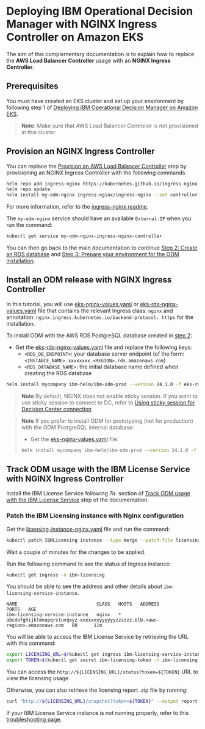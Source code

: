 # Deploying IBM Operational Decision Manager with NGINX Ingress Controller on Amazon EKS

The aim of this complementary documentation is to explain how to replace the **AWS Load Balancer Controller** usage with an **NGINX Ingress Controller**.

## Prerequisites

You must have created an EKS cluster and set up your environment by following step 1 of [Deploying IBM Operational Decision Manager on Amazon EKS](README.md#1-prepare-your-environment-20-min).

> **Note**:
> Make sure that AWS Load Balancer Controller is not provisioned in this cluster.


## Provision an NGINX Ingress Controller

You can replace the [Provision an AWS Load Balancer Controller](README.md#d-provision-an-aws-load-balancer-controller) step by provisioning an NGINX Ingress Controller with the following commands.

```bash
helm repo add ingress-nginx https://kubernetes.github.io/ingress-nginx
helm repo update
helm install my-odm-nginx ingress-nginx/ingress-nginx --set controller.service.annotations."service\.beta\.kubernetes\.io/aws-load-balancer-type"=nlb
```

For more information, refer to the [ingress-nginx readme](https://github.com/kubernetes/ingress-nginx/tree/main/charts/ingress-nginx#install-chart).

The `my-odm-nginx` service should have an available `External-IP` when you run the command:

```bash
kubectl get service my-odm-nginx-ingress-nginx-controller
```

You can then go back to the main documentation to continue [Step 2: Create an RDS database](README.md#2-create-an-rds-database-10-min) and [Step 3: Prepare your environment for the ODM installation](README.md#3-prepare-your-environment-for-the-odm-installation-5-min).

## Install an ODM release with NGINX Ingress Controller

In this tutorial, you will use [eks-nginx-values.yaml](./eks-nginx-values.yaml) or [eks-rds-nginx-values.yaml](./eks-rds-nginx-values.yaml) file that contains the relevant Ingress class: `nginx` and annotation: `nginx.ingress.kubernetes.io/backend-protocol: https` for the installation.

To install ODM with the AWS RDS PostgreSQL database created in [step 2](README.md#2-create-an-rds-database-10-min):

- Get the [eks-rds-nginx-values.yaml](./eks-rds-nginx-values.yaml) file and replace the following keys:
  - `<RDS_DB_ENDPOINT>`: your database server endpoint (of the form: `<INSTANCE_NAME>.xxxxxxxx.<REGION>.rds.amazonaws.com`)
  - `<RDS_DATABASE_NAME>`: the initial database name defined when creating the RDS database

```bash
helm install mycompany ibm-helm/ibm-odm-prod --version 24.1.0 -f eks-rds-nginx-values.yaml
```

> **Note**
> By default, NGINX does not enable sticky session. If you want to use sticky session to connect to DC, refer to [Using sticky session for Decision Center connection](../../contrib/sticky-session/README.md)

> **Note**
> If you prefer to install ODM for prototyping (not for production) with the ODM PostgreSQL internal database:
>
> - Get the [eks-nginx-values.yaml](./eks-nginx-values.yaml) file:
>
> ```bash
> helm install mycompany ibm-helm/ibm-odm-prod --version 24.1.0 -f eks-nginx-values.yaml
> ```


## Track ODM usage with the IBM License Service with NGINX Ingress Controller

Install the IBM License Service following *7a.* section of [Track ODM usage with the IBM License Service](README.md#7-track-odm-usage-with-the-ibm-license-service) step of the documentation.

### Patch the IBM Licensing instance with Nginx configuration

Get the [licensing-instance-nginx.yaml](./licensing-instance-nginx.yaml) file and run the command:

```bash
kubectl patch IBMLicensing instance --type merge --patch-file licensing-instance-nginx.yaml -n ibm-licensing
```

Wait a couple of minutes for the changes to be applied. 

Run the following command to see the status of Ingress instance:

```bash
kubectl get ingress -n ibm-licensing                         
```

You should be able to see the address and other details about `ibm-licensing-service-instance`.
```
NAME                             CLASS   HOSTS   ADDRESS                                                                         PORTS   AGE
ibm-licensing-service-instance   nginx   *       abcdefghijklmnopqrstuvqxyz-xxxxxxxyyyyyyzzzzzz.elb.<aws-region>.amazonaws.com   80      11m
```

You will be able to access the IBM License Service by retrieving the URL with this command:

```bash
export LICENSING_URL=$(kubectl get ingress ibm-licensing-service-instance -n ibm-licensing -o jsonpath='{.status.loadBalancer.ingress[0].hostname}')/ibm-licensing-service-instance
export TOKEN=$(kubectl get secret ibm-licensing-token -n ibm-licensing -o jsonpath='{.data.token}' |base64 -d)
```

You can access the `http://${LICENSING_URL}/status?token=${TOKEN}` URL to view the licensing usage. 

Otherwise, you can also retrieve the licensing report .zip file by running:

```bash
curl "http://${LICENSING_URL}/snapshot?token=${TOKEN}" --output report.zip
```

If your IBM License Service instance is not running properly, refer to this [troubleshooting page](https://www.ibm.com/docs/en/cpfs?topic=software-troubleshooting).
